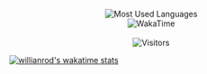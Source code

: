 <p align="center">
<img alt="Most Used Languages" src="https://github-readme-stats.vercel.app/api/top-langs/?username=Strrobez&layout=compact&hide_border=true&langs_count=999&theme=dark">
 <br/>
<img alt="WakaTime" src="https://github-readme-stats.vercel.app/api/wakatime?username=Strobez&layout=compact&custom_title=My%20Week&hide_border=true&theme=dark&v=2"/>
 <br/><br/>
 <img alt="Visitors" src="https://visitor-badge.laobi.icu/badge?page_id=Strrobez"/>
 
 [![willianrod's wakatime stats](https://github-readme-stats.vercel.app/api/wakatime?username=willianrod)](https://github.com/anuraghazra/github-readme-stats)
 
</p>
